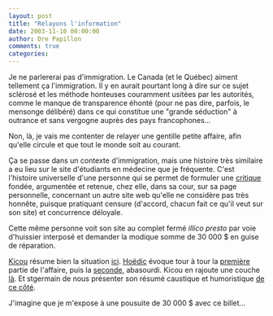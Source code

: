 ```yaml
---
layout: post
title: "Relayons l'information"
date: 2003-11-10 00:00:00
author: Dre Papillon
comments: true
categories: 
---
```



Je ne parlererai pas d'immigration.  Le Canada (et le Québec) aiment tellement ça l'immigration.  Il y en aurait pourtant long à dire sur ce sujet sclérosé et les méthode honteuses couramment usitées par les autorités, comme le manque de transparence éhonté (pour ne pas dire, parfois, le mensonge délibéré) dans ce qui constitue une "grande séduction" à outrance et sans vergogne auprès des pays francophones...

Non, là, je vais me contenter de relayer une gentille petite affaire, afin qu'elle circule et que tout le monde soit au courant.

Ça se passe dans un contexte d'immigration, mais une histoire très similaire a eu lieu sur le site d'étudiants en médecine que je fréquente.  C'est l'histoire universelle d'une personne qui se permet de formuler une [critique](http://hoedic.ouvaton.org/IMG/texte-patriote.html) fondée, argumentée et retenue, chez elle, dans sa cour, sur sa page personnelle, concernant un autre site web qu'elle ne considère pas très honnête, puisque pratiquant censure (d'accord, chacun fait ce qu'il veut sur son site) et concurrence déloyale.

Cette même personne voit son site au complet fermé *illico presto* par voie d'huissier interposé et demander la modique somme de 30 000 $ en guise de réparation.

[Kicou](http://blog.kicou.com/) résume bien la situation [ici](http://blog.kicou.com/a284.html).  [Hoëdic](http://hoedic.ouvaton.org/) évoque tour à tour la [première](http://hoedic.ouvaton.org/blog114.html) partie de l'affaire, puis la [seconde](http://hoedic.ouvaton.org/blog119.html), abasourdi.  Kicou en rajoute une couche [là](http://hoedic.ouvaton.org/blog119.html).  Et stgermain de nous présenter son résumé caustique et humoristique [de ce côté](http://stgermain.textamerica.com/?r=162143).

J'imagine que je m'expose à une pousuite de 30 000 $ avec ce billet...
